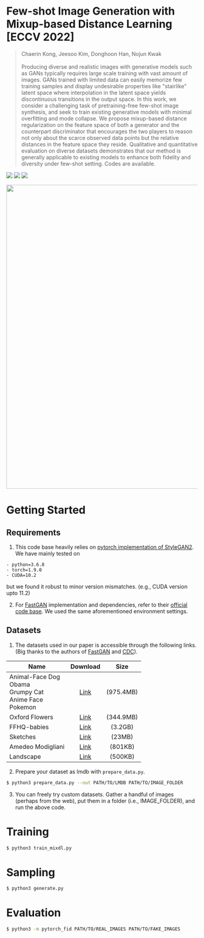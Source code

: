 # Few-shot Image Generation with Mixup-based Distance Learning [ECCV 2022]

> Chaerin Kong, Jeesoo Kim, Donghoon Han, Nojun Kwak <br> <br>
> Producing diverse and realistic images with generative models such as GANs typically requires large scale training with vast amount of images. GANs trained with limited data can easily memorize few training samples and display undesirable properties like "stairlike" latent space where interpolation in the latent space yields discontinuous transitions in the output space. In this work, we consider a challenging task of pretraining-free few-shot image synthesis, and seek to train existing generative models with minimal overfitting and mode collapse. We propose mixup-based distance regularization on the feature space of both a generator and the counterpart discriminator that encourages the two players to reason not only about the scarce observed data points but the relative distances in the feature space they reside. Qualitative and quantitative evaluation on diverse datasets demonstrates that our method is generally applicable to existing models to enhance both fidelity and diversity under few-shot setting. Codes are available.

<a href="https://arxiv.org/abs/2111.11672"><img src="https://img.shields.io/badge/arXiv-2111.11672-b31b1b.svg"></a>
<a href="https://opensource.org/licenses/MIT"><img src="https://img.shields.io/badge/License-MIT-yellow.svg"></a>
<a href="https://pytorch.org/"><img src="https://img.shields.io/badge/PyTorch->=1.9.0-Red?logo=pytorch"></a>

<img src="docs/main.jpg" width="800px">

# Getting Started
## Requirements
1. This code base heavily relies on [pytorch implementation of StyleGAN2](https://github.com/rosinality/stylegan2-pytorch). We have mainly tested on 

```
- python=3.6.8
- torch=1.9.0
- CUDA=10.2
```

but we found it robust to minor version mismatches. (e.g., CUDA version upto 11.2)

2. For [FastGAN](https://arxiv.org/abs/2101.04775) implementation and dependencies, refer to their [official code base](https://github.com/odegeasslbc/FastGAN-pytorch).
We used the same aforementioned environment settings.

## Datasets
1. The datasets used in our paper is accessible through the following links. (Big thanks to the authors of [FastGAN](https://github.com/odegeasslbc/FastGAN-pytorch) and [CDC](https://github.com/utkarshojha/few-shot-gan-adaptation)).

Name | Download | Size 
---- | :------: | :--: 
Animal-Face Dog <br> Obama <br> Grumpy Cat <br> Anime Face <br> Pokemon | [Link](https://drive.google.com/u/0/uc?id=1aAJCZbXNHyraJ6Mi13dSbe7pTyfPXha0&export=download) | (975.4MB)
Oxford Flowers | [Link](https://www.robots.ox.ac.uk/~vgg/data/flowers/102/index.html) | (344.9MB)
FFHQ-babies | [Link](https://drive.google.com/file/d/1JmjKBq_wylJmpCQ2OWNMy211NFJhHHID/view) | (3.2GB) 
Sketches | [Link](https://drive.google.com/file/d/1vgsB7ji-cLVzRhx43DvNSDgV5Up3jFJ2/view) | (23MB)
Amedeo Modigliani | [Link](https://drive.google.com/file/d/1D5X2hr7Z6EnY9HoxaGJb_vEvDVpSzjbz/view) | (801KB)
Landscape | [Link](https://drive.google.com/file/d/1zYw3iTc2NM6LStHpM8sscq24EDwNkEsy/view) | (500KB)

2. Prepare your dataset as lmdb with `prepare_data.py`.

```bash
$ python3 prepare_data.py --out PATH/TO/LMDB PATH/TO/IMAGE_FOLDER
```

3. You can freely try custom datasets. Gather a handful of images (perhaps from the web), put them in a folder (i.e., IMAGE_FOLDER), and run the above code.

# Training

```bash
$ python3 train_mixdl.py
```

# Sampling

```bash
$ python3 generate.py
```

# Evaluation

```bash
$ python3 -m pytorch_fid PATH/TO/REAL_IMAGES PATH/TO/FAKE_IMAGES
```
